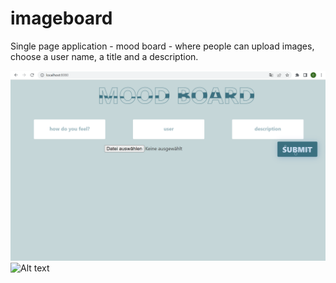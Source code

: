 # imageboard
Single page application - mood board - where people can upload images, choose a user name, a title and a description.



![Alt text](https://github.com/chantal0000/imageboard/blob/main/Screen1.png "Optional title")
![Alt text](https://github.com/chantal0000/imageboard/tree/main/images_github/ezgif.com-gif-maker.gif "gif1")
